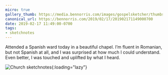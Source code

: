 ```yaml
---
micro: true
gallery_thumb: https://media.bennorris.com/images/gospelsketcher/thumbs/feb-17-church.jpg
canonical_url: https://bennorris.com/2019/02/17/201902171149000700
date: 2019-02-17 11:49:00-0700
tags:
- sketchnotes
---
```


Attended a Spanish ward today in a beautiful chapel. I’m fluent in Romanian, but not Spanish at all, and I was surprised at how much I could understand. Even better, I was touched and uplifted by what I heard.

![Church sketchnotes](https://media.bennorris.com/images/gospelsketcher/general/feb-17-church.jpg){:loading="lazy"}
